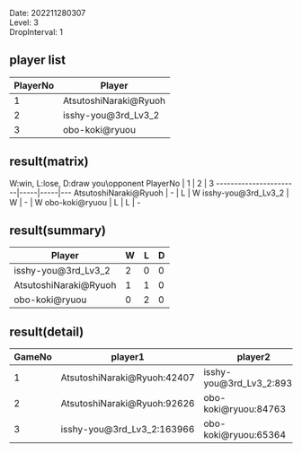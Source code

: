Date: 202211280307  
Level: 3  
DropInterval: 1  
## player list
PlayerNo  |  Player
----------|-----------------------
1         |  AtsutoshiNaraki@Ryuoh
2         |  isshy-you@3rd_Lv3_2
3         |  obo-koki@ryuou
## result(matrix)
W:win, L:lose, D:draw
you\opponent PlayerNo  |  1  |  2  |  3
-----------------------|-----|-----|---
AtsutoshiNaraki@Ryuoh  |  -  |  L  |  W
isshy-you@3rd_Lv3_2    |  W  |  -  |  W
obo-koki@ryuou         |  L  |  L  |  -
## result(summary)
Player                 |  W  |  L  |  D
-----------------------|-----|-----|---
isshy-you@3rd_Lv3_2    |  2  |  0  |  0
AtsutoshiNaraki@Ryuoh  |  1  |  1  |  0
obo-koki@ryuou         |  0  |  2  |  0
## result(detail)
GameNo  |  player1                      |  player2
--------|-------------------------------|---------------------------
1       |  AtsutoshiNaraki@Ryuoh:42407  |  isshy-you@3rd_Lv3_2:89300
2       |  AtsutoshiNaraki@Ryuoh:92626  |  obo-koki@ryuou:84763
3       |  isshy-you@3rd_Lv3_2:163966   |  obo-koki@ryuou:65364
